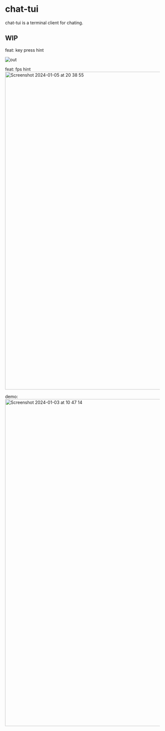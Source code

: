 # chat-tui
chat-tui is a terminal client for chating.

## WIP
feat: key press hint

![out](https://github.com/DriedYellowPeach/chat-tui/assets/49219666/273e7067-78d3-4b64-a388-1df0e8b8b583)


feat: fps hint
<img width="1033" alt="Screenshot 2024-01-05 at 20 38 55" src="https://github.com/DriedYellowPeach/chat-tui/assets/49219666/3afe9444-19c3-4a56-bc60-c62d8df4939e">

demo:
<img width="1063" alt="Screenshot 2024-01-03 at 10 47 14" src="https://github.com/DriedYellowPeach/chat-tui/assets/49219666/482bae50-6080-465c-a12c-2aff0d0b0323">
